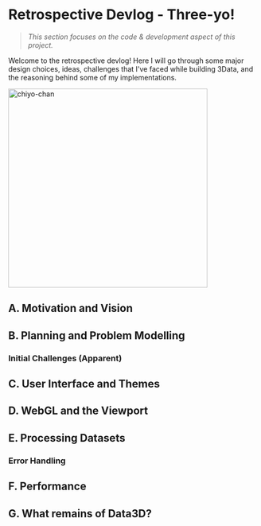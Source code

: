 # Retrospective Devlog - Three-yo!
 
 >*This section focuses on the code & development aspect of this project.*

Welcome to the retrospective devlog!
Here I will go through some major design choices, ideas, challenges  that I've faced while building 3Data, and the reasoning behind some of my implementations.

<img src="https://images.uncyc.org/commons/2/21/69.JPG" alt="chiyo-chan" width=400>

## A. Motivation and Vision


## B. Planning and Problem Modelling


### Initial Challenges (Apparent)


## C. User Interface and Themes


## D. WebGL and the Viewport


## E. Processing Datasets

### Error Handling

## F. Performance


## G. What remains of Data3D?
